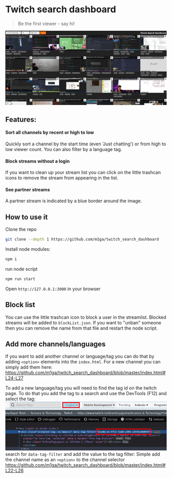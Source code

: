 # Twitch search dashboard
> Be the first viewer - say hi!

<img src="./img/screenshot.jpg"/><br/>


## Features:
#### Sort all channels by recent or high to low
Quickly sort a channel by the start time (even 'Just chatting') or from high to low viewer count.
You can also filter by a language tag.

#### Block streams without a login
If you want to clean up your stream list you can click on the little trashcan icons to remove the stream from appearing in the list.

#### See partner streams
A partner stream is indicated by a blue border around the image.

## How to use it

Clone the repo
```bash
git clone --depth 1 https://github.com/m1ga/twitch_search_dashboard
```

Install node modules:
```bash
npm i
```

run node script
```bash
npm run start
```

Open `http://127.0.0.1:3000` in your browser

## Block list

You can use the little trashcan icon to block a user in the streamlist.
Blocked streams will be added to `blockList.json`. If you want to "unban" someone then you can remove the name from that file and restart the node script.

## Add more channels/languages

If you want to add another channel or language/tag you can do that by adding `<option>` elements into the `index.html`. For a new channel you can simply add them here: https://github.com/m1ga/twitch_search_dashboard/blob/master/index.html#L24-L27

To add a new language/tag you will need to find the tag id on the twitch page. To do that you add the tag to a search and use the DevTools (F12) and select the tag:
<img src="./img/add_tag.png"/><br>
search for `data-tag-filter` and add the value to the tag filter:
Simple add the channel name as an `<option>` to the channel selector https://github.com/m1ga/twitch_search_dashboard/blob/master/index.html#L22-L26
